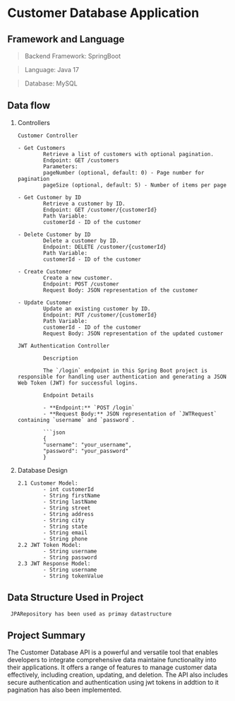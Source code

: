 # Customer Database Application

## Framework and Language

> Backend Framework: SpringBoot

> Language: Java 17

> Database: MySQL

## Data flow

1.  Controllers

        Customer Controller

        - Get Customers
                Retrieve a list of customers with optional pagination.
                Endpoint: GET /customers
                Parameters:
                pageNumber (optional, default: 0) - Page number for pagination
                pageSize (optional, default: 5) - Number of items per page

        - Get Customer by ID
                Retrieve a customer by ID.
                Endpoint: GET /customer/{customerId}
                Path Variable:
                customerId - ID of the customer

        - Delete Customer by ID
                Delete a customer by ID.
                Endpoint: DELETE /customer/{customerId}
                Path Variable:
                customerId - ID of the customer

        - Create Customer
                Create a new customer.
                Endpoint: POST /customer
                Request Body: JSON representation of the customer

        - Update Customer
                Update an existing customer by ID.
                Endpoint: PUT /customer/{customerId}
                Path Variable:
                customerId - ID of the customer
                Request Body: JSON representation of the updated customer

        JWT Authentication Controller

                Description

                The `/login` endpoint in this Spring Boot project is responsible for handling user authentication and generating a JSON Web Token (JWT) for successful logins.

                Endpoint Details

                - **Endpoint:** `POST /login`
                - **Request Body:** JSON representation of `JWTRequest` containing `username` and `password`.

                ```json
                {
                "username": "your_username",
                "password": "your_password"
                }

2.  Database Design

        2.1 Customer Model:
                - int customerId
                - String firstName
                - String lastName
                - String street
                - String address
                - String city
                - String state
                - String email
                - String phone
        2.2 JWT Token Model:
                - String username
                - String password
        2.3 JWT Response Model:
                - String username
                - String tokenValue

## Data Structure Used in Project

     JPARepository has been used as primay datastructure

## Project Summary

The Customer Database API is a powerful and versatile tool that enables developers to integrate comprehensive data maintaine functionality into their applications. It offers a range of features to manage customer data effectively, including creation, updating, and deletion. The API also includes secure authentication and authentication using jwt tokens in addtion to it pagination has also been implemented.
